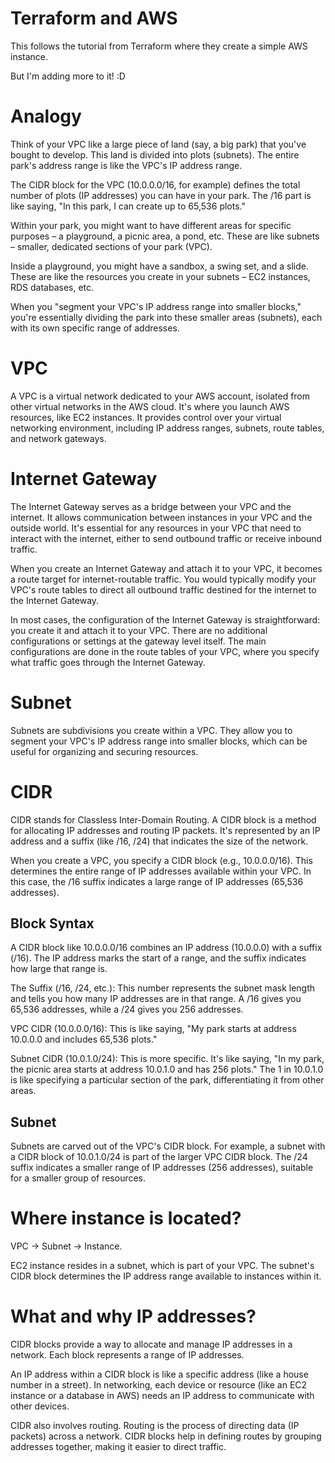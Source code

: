 # Terraform and AWS

This follows the tutorial from Terraform where they create a simple AWS instance.

But I'm adding more to it! :D

# Analogy

Think of your VPC like a large piece of land (say, a big park) that you've bought to develop. This land is divided into plots (subnets). The entire park's address range is like the VPC's IP address range.

The CIDR block for the VPC (10.0.0.0/16, for example) defines the total number of plots (IP addresses) you can have in your park. The /16 part is like saying, "In this park, I can create up to 65,536 plots."

Within your park, you might want to have different areas for specific purposes – a playground, a picnic area, a pond, etc. These are like subnets – smaller, dedicated sections of your park (VPC).

Inside a playground, you might have a sandbox, a swing set, and a slide. These are like the resources you create in your subnets – EC2 instances, RDS databases, etc.

When you "segment your VPC's IP address range into smaller blocks," you're essentially dividing the park into these smaller areas (subnets), each with its own specific range of addresses.

# VPC

A VPC is a virtual network dedicated to your AWS account, isolated from other virtual networks in the AWS cloud. It's where you launch AWS resources, like EC2 instances. It provides control over your virtual networking environment, including IP address ranges, subnets, route tables, and network gateways.

# Internet Gateway

The Internet Gateway serves as a bridge between your VPC and the internet. It allows communication between instances in your VPC and the outside world. It's essential for any resources in your VPC that need to interact with the internet, either to send outbound traffic or receive inbound traffic.

When you create an Internet Gateway and attach it to your VPC, it becomes a route target for internet-routable traffic. You would typically modify your VPC's route tables to direct all outbound traffic destined for the internet to the Internet Gateway.

In most cases, the configuration of the Internet Gateway is straightforward: you create it and attach it to your VPC. There are no additional configurations or settings at the gateway level itself. The main configurations are done in the route tables of your VPC, where you specify what traffic goes through the Internet Gateway.

# Subnet

Subnets are subdivisions you create within a VPC. They allow you to segment your VPC's IP address range into smaller blocks, which can be useful for organizing and securing resources.

# CIDR

CIDR stands for Classless Inter-Domain Routing. A CIDR block is a method for allocating IP addresses and routing IP packets. It's represented by an IP address and a suffix (like /16, /24) that indicates the size of the network.

When you create a VPC, you specify a CIDR block (e.g., 10.0.0.0/16). This determines the entire range of IP addresses available within your VPC. In this case, the /16 suffix indicates a large range of IP addresses (65,536 addresses).

## Block Syntax

A CIDR block like 10.0.0.0/16 combines an IP address (10.0.0.0) with a suffix (/16). The IP address marks the start of a range, and the suffix indicates how large that range is.

The Suffix (/16, /24, etc.): This number represents the subnet mask length and tells you how many IP addresses are in that range. A /16 gives you 65,536 addresses, while a /24 gives you 256 addresses.

VPC CIDR (10.0.0.0/16): This is like saying, "My park starts at address 10.0.0.0 and includes 65,536 plots."

Subnet CIDR (10.0.1.0/24): This is more specific. It's like saying, "In my park, the picnic area starts at address 10.0.1.0 and has 256 plots." The 1 in 10.0.1.0 is like specifying a particular section of the park, differentiating it from other areas.

## Subnet

Subnets are carved out of the VPC's CIDR block. For example, a subnet with a CIDR block of 10.0.1.0/24 is part of the larger VPC CIDR block. The /24 suffix indicates a smaller range of IP addresses (256 addresses), suitable for a smaller group of resources.

# Where instance is located?

VPC -> Subnet -> Instance.

EC2 instance resides in a subnet, which is part of your VPC. The subnet's CIDR block determines the IP address range available to instances within it.

# What and why IP addresses?

CIDR blocks provide a way to allocate and manage IP addresses in a network. Each block represents a range of IP addresses.

An IP address within a CIDR block is like a specific address (like a house number in a street). In networking, each device or resource (like an EC2 instance or a database in AWS) needs an IP address to communicate with other devices.

CIDR also involves routing. Routing is the process of directing data (IP packets) across a network. CIDR blocks help in defining routes by grouping addresses together, making it easier to direct traffic.
